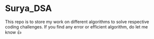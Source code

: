 # Surya_DSA
This repo is to store my work on different algorithms to solve respective coding challenges. If you find any error or efficient algorithm, do let me know 👍
